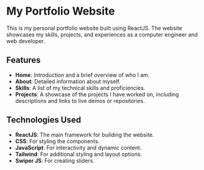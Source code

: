# My Portfolio Website

This is my personal portfolio website built using ReactJS. The website showcases my skills, projects, and experiences as a computer engineer and web developer.

## Features

- **Home**: Introduction and a brief overview of who I am.
- **About**: Detailed information about myself.
- **Skills**: A list of my technical skills and proficiencies.
- **Projects**: A showcase of the projects I have worked on, including descriptions and links to live demos or repositories.

## Technologies Used

- **ReactJS**: The main framework for building the website.
- **CSS**: For styling the components.
- **JavaScript**: For interactivity and dynamic content.
- **Tailwind**: For additional styling and layout options.
- **Swiper JS**: For creating sliders.
